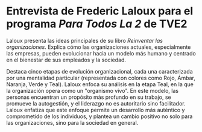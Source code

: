 # Entrevista de Frederic Laloux para el programa *Para Todos La 2* de TVE2

Laloux presenta las ideas principales de su libro *Reinventar las organizaciones*. Explica cómo las organizaciones actuales, especialmente las empresas, pueden evolucionar hacia un modelo más humano y centrado en el bienestar de sus empleados y la sociedad. 

Destaca cinco etapas de evolución organizacional, cada una caracterizada por una mentalidad particular (representada con colores como Rojo, Ámbar, Naranja, Verde y Teal). Laloux enfoca su análisis en la etapa Teal, en la que la organización opera como un "organismo vivo". En este modelo, las personas encuentran un propósito más profundo en su trabajo, se promueve la autogestión, y el liderazgo no es autoritario sino facilitador. Laloux enfatiza que este enfoque permite un desarrollo más auténtico y comprometido de los individuos, y plantea un cambio positivo no solo para las organizaciones, sino para la sociedad en general.